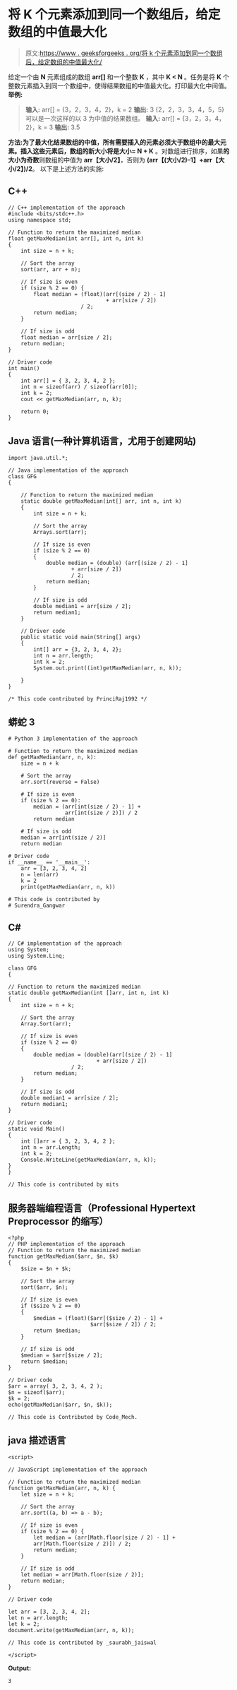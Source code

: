 # 将 K 个元素添加到同一个数组后，给定数组的中值最大化

> 原文:[https://www . geeksforgeeks . org/将 k 个元素添加到同一个数组后，给定数组的中值最大化/](https://www.geeksforgeeks.org/maximize-the-median-of-the-given-array-after-adding-k-elements-to-the-same-array/)

给定一个由 **N** 元素组成的数组 **arr[]** 和一个整数 **K** ，其中 **K < N** 。任务是将 **K** 个整数元素插入到同一个数组中，使得结果数组的中值最大化。打印最大化中间值。
**举例:**

> **输入:** arr[] = {3，2，3，4，2}，k = 2
> **输出:** 3
> {2，2，3，3，4，5，5}可以是一次这样的以 3 为中值的结果数组。
> **输入:** arr[] = {3，2，3，4，2}，k = 3
> **输出:** 3.5

**方法:**为了最大化结果数组的中值，所有需要插入的元素必须大于数组中的最大元素。插入这些元素后，数组的新大小将是**大小= N + K** 。对数组进行排序，如果**的大小为奇数**则数组的中值为 **arr【大小/2】**，否则为 **(arr【(大小/2)–1】+arr【大小/2】)/2**。
以下是上述方法的实施:

## C++

```
// C++ implementation of the approach
#include <bits/stdc++.h>
using namespace std;

// Function to return the maximized median
float getMaxMedian(int arr[], int n, int k)
{
    int size = n + k;

    // Sort the array
    sort(arr, arr + n);

    // If size is even
    if (size % 2 == 0) {
        float median = (float)(arr[(size / 2) - 1]
                               + arr[size / 2])
                       / 2;
        return median;
    }

    // If size is odd
    float median = arr[size / 2];
    return median;
}

// Driver code
int main()
{
    int arr[] = { 3, 2, 3, 4, 2 };
    int n = sizeof(arr) / sizeof(arr[0]);
    int k = 2;
    cout << getMaxMedian(arr, n, k);

    return 0;
}
```

## Java 语言(一种计算机语言，尤用于创建网站)

```
import java.util.*;

// Java implementation of the approach
class GFG
{

    // Function to return the maximized median
    static double getMaxMedian(int[] arr, int n, int k)
    {
        int size = n + k;

        // Sort the array
        Arrays.sort(arr);

        // If size is even
        if (size % 2 == 0)
        {
            double median = (double) (arr[(size / 2) - 1]
                    + arr[size / 2])
                    / 2;
            return median;
        }

        // If size is odd
        double median1 = arr[size / 2];
        return median1;
    }

    // Driver code
    public static void main(String[] args)
    {
        int[] arr = {3, 2, 3, 4, 2};
        int n = arr.length;
        int k = 2;
        System.out.print((int)getMaxMedian(arr, n, k));

    }
}

/* This code contributed by PrinciRaj1992 */
```

## 蟒蛇 3

```
# Python 3 implementation of the approach

# Function to return the maximized median
def getMaxMedian(arr, n, k):
    size = n + k

    # Sort the array
    arr.sort(reverse = False)

    # If size is even
    if (size % 2 == 0):
        median = (arr[int(size / 2) - 1] +
                  arr[int(size / 2)]) / 2
        return median

    # If size is odd
    median = arr[int(size / 2)]
    return median

# Driver code
if __name__ == '__main__':
    arr = [3, 2, 3, 4, 2]
    n = len(arr)
    k = 2
    print(getMaxMedian(arr, n, k))

# This code is contributed by
# Surendra_Gangwar
```

## C#

```
// C# implementation of the approach
using System;
using System.Linq;

class GFG
{

// Function to return the maximized median
static double getMaxMedian(int []arr, int n, int k)
{
    int size = n + k;

    // Sort the array
    Array.Sort(arr);

    // If size is even
    if (size % 2 == 0)
    {
        double median = (double)(arr[(size / 2) - 1]
                            + arr[size / 2])
                    / 2;
        return median;
    }

    // If size is odd
    double median1 = arr[size / 2];
    return median1;
}

// Driver code
static void Main()
{
    int []arr = { 3, 2, 3, 4, 2 };
    int n = arr.Length;
    int k = 2;
    Console.WriteLine(getMaxMedian(arr, n, k));
}
}

// This code is contributed by mits
```

## 服务器端编程语言（Professional Hypertext Preprocessor 的缩写）

```
<?php
// PHP implementation of the approach
// Function to return the maximized median
function getMaxMedian($arr, $n, $k)
{
    $size = $n + $k;

    // Sort the array
    sort($arr, $n);

    // If size is even
    if ($size % 2 == 0)
    {
        $median = (float)($arr[($size / 2) - 1] +
                          $arr[$size / 2]) / 2;
        return $median;
    }

    // If size is odd
    $median = $arr[$size / 2];
    return $median;
}

// Driver code
$arr = array( 3, 2, 3, 4, 2 );
$n = sizeof($arr);
$k = 2;
echo(getMaxMedian($arr, $n, $k));

// This code is Contributed by Code_Mech.
```

## java 描述语言

```
<script>

// JavaScript implementation of the approach

// Function to return the maximized median
function getMaxMedian(arr, n, k) {
    let size = n + k;

    // Sort the array
    arr.sort((a, b) => a - b);

    // If size is even
    if (size % 2 == 0) {
        let median = (arr[Math.floor(size / 2) - 1] +
        arr[Math.floor(size / 2)]) / 2;
        return median;
    }

    // If size is odd
    let median = arr[Math.floor(size / 2)];
    return median;
}

// Driver code

let arr = [3, 2, 3, 4, 2];
let n = arr.length;
let k = 2;
document.write(getMaxMedian(arr, n, k));

// This code is contributed by _saurabh_jaiswal

</script>
```

**Output:** 

```
3
```
